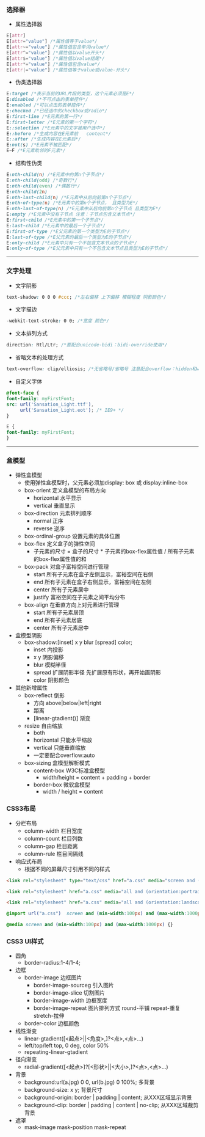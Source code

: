 ### 选择器
* 属性选择器
```css
E[attr]
E[attr="value"] /*属性值等于value*/
E[attr~="value"] /*属性值包含单词value*/
E[attr^="value"] /*属性值以value开头*/
E[attr$="value"] /*属性值以value结尾*/
E[attr*="value"] /*属性值包含value*/
E[attr|="value"] /*属性值等于value或value-开头*/
```
* 伪类选择器
```css
E:target /*表示当前的URL片段的类型，这个元素必须是E*/
E:disabled /*不可点击的表单控件*/
E:enabled /*可以点击的表单控件*/
E:checked /*已经选中的checkbox或radio*/
E:first-line /*E元素的第一行*/
E:first-letter /*E元素的第一个字符*/
E::selection /*E元素中的文字被用户选中*/
E::before /*生成内容在E元素前   content*/
E::after /*生成内容在E元素后*/
E:not(s) /*E元素不被匹配*/
E~F /*E元素毗邻的F元素*/
```
* 结构性伪类
```css
E:nth-child(n) /*E元素中的第n个子节点*/
E:nth-child(odd) /*奇数行*/
E:nth-child(even) /*偶数行*/
E:nth-child(2n)
E:nth-last-child(n) /*E元素中从后向前第n个子节点*/
E:nth-of-type(n) /*E元素中的第n个子节点， 且类型为E*/
E:nth-last-of-type(n) /*E元素中从后向前第n个子节点 且类型为E*/
E:empty /*E元素中没有子节点 注意：子节点包含文本节点*/
E:first-child /*E元素中的第一个子节点*/
E:last-child /*E元素中的最后一个子节点*/
E:first-of-type /*E父元素的第一个类型为E的子节点*/
E:last-of-type /*E父元素的最后一个类型为E的子节点*/
E:only-child /*E元素中只有一个不包含文本节点的子节点*/
E:only-of-type /*E父元素中只有一个不包含文本节点且类型为E的子节点*/
```
---
### 文字处理
* 文字阴影
```css
text-shadow: 0 0 0 #ccc; /*左右偏移 上下偏移 模糊程度 阴影颜色*/
```
* 文字描边
```css
-webkit-text-stroke: 0 0; /*宽度 颜色*/
```
* 文本排列方式
```css
direction: Rtl/Ltr; /*要配合unicode-bidi：bidi-override使用*/
```
* 省略文本的处理方式
```css
text-overflow: clip/elliosis; /*无省略号/省略号 注意配合overflow：hidden和white-space：nowarp使用*/
```
* 自定义字体
```css
@font-face {
font-family: myFirstFont;
src: url('Sansation_Light.ttf'),
     url('Sansation_Light.eot'); /* IE9+ */
}

E {
font-family: myFirstFont;
}
```
---
### 盒模型
* 弹性盒模型
  * 使用弹性盒模型时，父元素必须加display: box 或 display:inline-box
  * box-orient 定义盒模型的布局方向
    * horizontal 水平显示
    * vertical 垂直显示
  * box-direction 元素排列顺序
    * normal 正序
    * reverse 逆序
  * box-ordinal-group 设置元素的具体位置
  * box-flex 定义盒子的弹性空间
    * 子元素的尺寸 = 盒子的尺寸 * 子元素的box-flex属性值 / 所有子元素的box-flex属性值的和
  * box-pack 对盒子富裕空间进行管理
    * start 所有子元素在盒子左侧显示，富裕空间在右侧
    * end 所有子元素在盒子右侧显示，富裕空间在左侧
    * center 所有子元素居中
    * justify 富裕空间在子元素之间平均分布
  * box-align 在垂直方向上对元素进行管理
    * start 所有子元素居顶
    * end 所有子元素居底
    * center 所有子元素居中
* 盒模型阴影
  * box-shadow:[inset] x y blur [spread] color;
    * inset 内投影
    * x y 阴影偏移
    * blur 模糊半径
    * spread 扩展阴影半径 先扩展原有形状，再开始画阴影
    * color 阴影颜色
* 其他新增属性
  * box-reflect 倒影
    * 方向 above|below|left|right
    * 距离
    * [linear-gtadient()] 渐变
  * resize 自由缩放
    * both
    * horizontal 只能水平缩放
    * vertical 只能垂直缩放
    * 一定要配合overflow:auto
  * box-sizing 盒模型解析模式
    * content-box W3C标准盒模型
      * width/height = content + padding + border
    * border-box 微软盒模型
      * width / height = content
### CSS3布局
* 分栏布局
  * column-width 栏目宽度
  * column-count 栏目列数
  * column-gap 栏目距离
  * column-rule 栏目间隔线
* 响应式布局
  * 根据不同的屏幕尺寸引用不同的样式
```html
<link rel="stylesheet" type="text/css" href="a.css" media="screen and (min-width:100px) and (max-width:1000px)">
```
```html
<link rel="stylesheet" href="a.css" media="all and (orientation:portrait)">
```
```html
<link rel="stylesheet" href="a.css" media="all and (orientation:landscape)">
```
```css
@import url("a.css")  screen and (min-width:100px) and (max-width:1000px);
```
```css
@media screen and (min-width:100px) and (max-width:1000px) {}
```
### CSS3 UI样式
* 圆角
  * border-radius:1-4/1-4;
* 边框
  * border-image 边框图片
    * border-image-sourceg 引入图片
    * border-image-slice 切割图片
    * border-image-width 边框宽度
    * border-image-repeat 图片排列方式 round-平铺 repeat-重复 stretch-拉伸
  * border-color 边框颜色
* 线性渐变
  * linear-gtadient([<起点>||<角度>,]?<点>,<点>...)
  * left/top/left top, 0 deg, color 50%
  * repeating-linear-gtadient
* 径向渐变
  * radial-gradient([<起点>]?[<形状>||<大小>,]?<点>,<点>...)
* 背景
  * background:url(a.jpg) 0 0, url(b.jpg) 0 100%; 多背景
  * background-size: x y; 背景尺寸
  * background-origin: border | padding | content; 从XXX区域显示背景
  * background-clip: border | padding | content | no-clip; 从XXX区域裁剪背景
* 遮罩
  * mask-image mask-position mask-repeat
